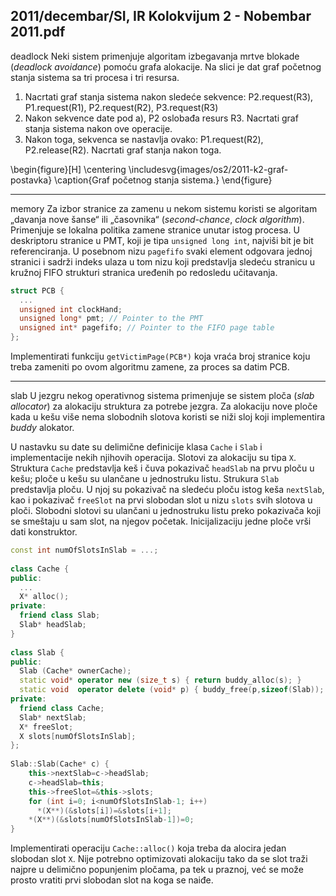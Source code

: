 2011/decembar/SI, IR Kolokvijum 2 - Nobembar 2011.pdf
--------------------------------------------------------------------------------
deadlock
Neki  sistem  primenjuje algoritam  izbegavanja  mrtve  blokade  (*deadlock avoidance*) pomoću grafa alokacije. Na slici je dat graf početnog stanja sistema sa tri procesa i tri resursa. 

1. Nacrtati graf stanja sistema nakon sledeće sekvence: P2.request(R3), P1.request(R1), P2.request(R2), P3.request(R3) 
2. Nakon sekvence date pod a), P2 oslobađa resurs R3. Nacrtati graf stanja sistema nakon ove operacije. 
3. Nakon toga, sekvenca se nastavlja ovako: P1.request(R2), P2.release(R2). Nacrtati graf stanja nakon toga. 

\begin{figure}[H]
  \centering
  \includesvg{images/os2/2011-k2-graf-postavka}
  \caption{Graf početnog stanja sistema.}
\end{figure}

--------------------------------------------------------------------------------
memory
Za  izbor  stranice  za zamenu u nekom sistemu koristi se algoritam „davanja nove šanse“ ili „časovnika“ (*second-chance*, *clock algorithm*). Primenjuje se lokalna politika zamene stranice unutar istog procesa. U deskriptoru stranice u PMT, koji je tipa `unsigned long int`, najviši bit je bit referenciranja. U posebnom nizu `pagefifo` svaki element odgovara jednoj stranici i sadrži indeks  ulaza  u tom  nizu  koji predstavlja sledeću stranicu u kružnoj FIFO strukturi stranica uređenih po redosledu učitavanja. 
```cpp
struct PCB { 
  ... 
  unsigned int clockHand; 
  unsigned long* pmt; // Pointer to the PMT 
  unsigned int* pagefifo; // Pointer to the FIFO page table 
}; 
```
Implementirati  funkciju `getVictimPage(PCB*)` koja vraća broj stranice  koju treba  zameniti 
po ovom algoritmu zamene, za proces sa datim PCB. 

--------------------------------------------------------------------------------
slab
U jezgru nekog operativnog sistema primenjuje se sistem ploča (*slab allocator*)  za  alokaciju struktura za potrebe jezgra. Za alokaciju nove ploče kada u kešu više nema slobodnih slotova koristi se niži sloj koji implementira *buddy* alokator. 

U nastavku su date su delimične definicije klasa `Cache` i `Slab` i implementacije nekih njihovih operacija. Slotovi  za  alokaciju  su  tipa `X`.  Struktura `Cache` predstavlja keš i čuva pokazivač `headSlab` na prvu ploču u kešu; ploče u kešu su ulančane u jednostruku listu. Strukura `Slab` predstavlja ploču. U njoj su pokazivač na sledeću ploču istog keša `nextSlab`, kao i pokazivač `freeSlot` na  prvi  slobodan  slot  u  nizu `slots` svih  slotova  u  ploči.  Slobodni  slotovi  su ulančani u jednostruku listu preko pokazivača koji se smeštaju u sam slot, na njegov početak. Inicijalizaciju jedne ploče vrši dati konstruktor. 
```cpp
const int numOfSlotsInSlab = ...; 
 
class Cache { 
public: 
  ... 
  X* alloc(); 
private: 
  friend class Slab; 
  Slab* headSlab; 
} 
 
class Slab { 
public: 
  Slab (Cache* ownerCache); 
  static void* operator new (size_t s) { return buddy_alloc(s); }  
  static void  operator delete (void* p) { buddy_free(p,sizeof(Slab)); } 
private: 
  friend class Cache; 
  Slab* nextSlab; 
  X* freeSlot; 
  X slots[numOfSlotsInSlab]; 
}; 
 
Slab::Slab(Cache* c) { 
    this->nextSlab=c->headSlab; 
    c->headSlab=this; 
    this->freeSlot=&this->slots; 
    for (int i=0; i<numOfSlotsInSlab-1; i++) 
      *(X**)(&slots[i])=&slots[i+1]; 
    *(X**)(&slots[numOfSlotsInSlab-1])=0; 
} 
```
Implementirati  operaciju `Cache::alloc()` koja  treba  da  alocira jedan slobodan  slot `X`. Nije potrebno optimizovati alokaciju tako da se slot traži najpre u delimično popunjenim pločama, pa tek u praznoj, već se može prosto vratiti prvi slobodan slot na koga se naiđe. 
